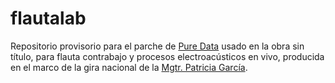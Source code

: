 # flautalab

Repositorio provisorio para el parche de [Pure Data](https://github.com/pure-data/pure-data) usado en la obra sin título, para flauta contrabajo y procesos electroacústicos en vivo, producida en el marco de la gira nacional de la [Mgtr. Patricia García](http://patriciagarcia.com.ar/).
